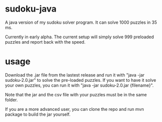 # sudoku-java
A java version of my sudoku solver program. It can solve 1000 puzzles in 35 ms. 

Currently in early alpha.
The current setup will simply solve 999 preloaded puzzles and report back with the speed.

# usage
Download the .jar file from the lastest release and run it with "java -jar sudoku-2.0.jar" to solve the pre-loaded puzzles. If you want to have it solve your own puzzles, you can run it with "java -jar sudoku-2.0.jar {filename}".

Note that the jar and the csv file with your puzzles must be in the same folder.

If you are a more advanced user, you can clone the repo and run mvn package to build the jar yourself.
